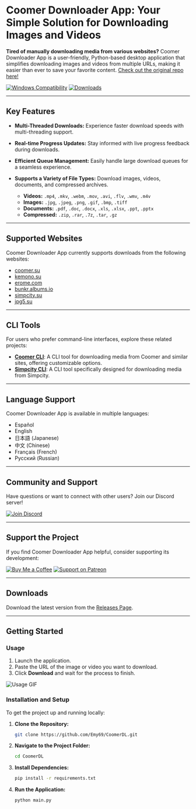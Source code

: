 <!-- Improved README for Coomer Downloader App -->

# Coomer Downloader App: Your Simple Solution for Downloading Images and Videos

**Tired of manually downloading media from various websites?** Coomer Downloader App is a user-friendly, Python-based desktop application that simplifies downloading images and videos from multiple URLs, making it easier than ever to save your favorite content. [Check out the original repo here!](https://github.com/Emy69/CoomerDL)

[![Windows Compatibility](https://img.shields.io/badge/Windows-10%2C%2011-blue)](https://github.com/Emy69/CoomerDL)
[![Downloads](https://img.shields.io/github/downloads/emy69/CoomerDL/total)](https://github.com/Emy69/CoomerDL/releases)

---

## Key Features

*   **Multi-Threaded Downloads:** Experience faster download speeds with multi-threading support.
*   **Real-time Progress Updates:** Stay informed with live progress feedback during downloads.
*   **Efficient Queue Management:** Easily handle large download queues for a seamless experience.
*   **Supports a Variety of File Types:** Download images, videos, documents, and compressed archives.

    *   **Videos:** `.mp4`, `.mkv`, `.webm`, `.mov`, `.avi`, `.flv`, `.wmv`, `.m4v`
    *   **Images:** `.jpg`, `.jpeg`, `.png`, `.gif`, `.bmp`, `.tiff`
    *   **Documents:** `.pdf`, `.doc`, `.docx`, `.xls`, `.xlsx`, `.ppt`, `.pptx`
    *   **Compressed:** `.zip`, `.rar`, `.7z`, `.tar`, `.gz`

---

## Supported Websites

Coomer Downloader App currently supports downloads from the following websites:

*   [coomer.su](https://coomer.su/)
*   [kemono.su](https://kemono.su/)
*   [erome.com](https://www.erome.com/)
*   [bunkr.albums.io](https://bunkr-albums.io/)
*   [simpcity.su](https://simpcity.su/)
*   [jpg5.su](https://jpg5.su/)

---

## CLI Tools

For users who prefer command-line interfaces, explore these related projects:

*   **[Coomer CLI](https://github.com/Emy69/Coomer-cli)**: A CLI tool for downloading media from Coomer and similar sites, offering customizable options.
*   **[Simpcity CLI](https://github.com/Emy69/SimpCityCLI)**: A CLI tool specifically designed for downloading media from Simpcity.

---

## Language Support

Coomer Downloader App is available in multiple languages:

*   Español
*   English
*   日本語 (Japanese)
*   中文 (Chinese)
*   Français (French)
*   Русский (Russian)

---

## Community and Support

Have questions or want to connect with other users? Join our Discord server!

[![Join Discord](https://img.shields.io/badge/Join-Discord-7289DA.svg?style=for-the-badge&logo=discord&logoColor=white)](https://discord.gg/ku8gSPsesh)

---

## Support the Project

If you find Coomer Downloader App helpful, consider supporting its development:

[![Buy Me a Coffee](https://img.shields.io/badge/Buy%20Me%20a%20Coffee-FFDD00.svg?style=for-the-badge&logo=buy-me-a-coffee&logoColor=black)](https://buymeacoffee.com/emy_69)
[![Support on Patreon](https://img.shields.io/badge/Support%20on%20Patreon-FF424D.svg?style=for-the-badge&logo=patreon&logoColor=white)](https://www.patreon.com/emy69)

---

## Downloads

Download the latest version from the [Releases Page](https://github.com/Emy69/CoomerDL/releases).

---

## Getting Started

### Usage

1.  Launch the application.
2.  Paste the URL of the image or video you want to download.
3.  Click **Download** and wait for the process to finish.

![Usage GIF](https://github.com/Emy69/CoomerDL/blob/main/resources/screenshots/0627.gif)

### Installation and Setup

To get the project up and running locally:

1.  **Clone the Repository:**

    ```bash
    git clone https://github.com/Emy69/CoomerDL.git
    ```

2.  **Navigate to the Project Folder:**

    ```bash
    cd CoomerDL
    ```

3.  **Install Dependencies:**

    ```bash
    pip install -r requirements.txt
    ```

4.  **Run the Application:**

    ```bash
    python main.py
    ```